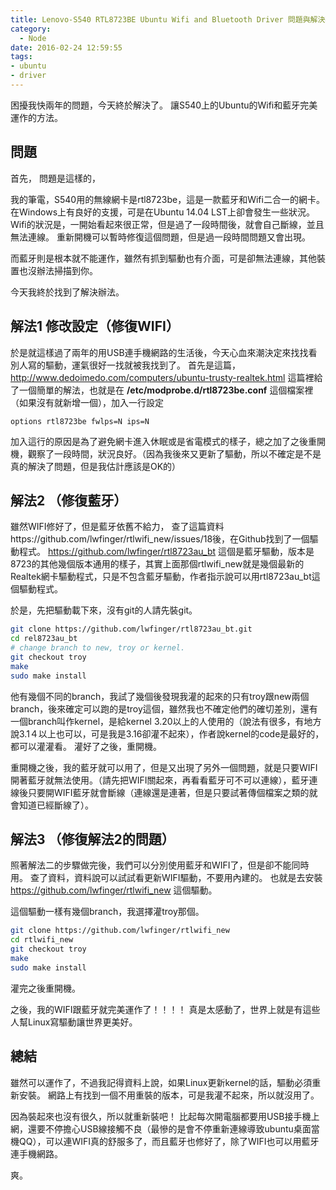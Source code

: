 ```yaml
---
title: Lenovo-S540 RTL8723BE Ubuntu Wifi and Bluetooth Driver 問題與解決辦法
category:
  - Node
date: 2016-02-24 12:59:55
tags:
- ubuntu
- driver
---
```


困擾我快兩年的問題，今天終於解決了。
讓S540上的Ubuntu的Wifi和藍牙完美運作的方法。


## 問題

首先，
問題是這樣的，

我的筆電，S540用的無線網卡是rtl8723be，這是一款藍牙和Wifi二合一的網卡。
在Windows上有良好的支援，可是在Ubuntu 14.04 LST上卻會發生一些狀況。
Wifi的狀況是，一開始看起來很正常，但是過了一段時間後，就會自己斷線，並且無法連線。
重新開機可以暫時修復這個問題，但是過一段時間問題又會出現。

而藍牙則是根本就不能運作，雖然有抓到驅動也有介面，可是卻無法連線，其他裝置也沒辦法掃描到你。

今天我終於找到了解決辦法。

<!--more-->

## 解法1 修改設定（修復WIFI）

於是就這樣過了兩年的用USB連手機網路的生活後，今天心血來潮決定來找找看別人寫的驅動，運氣很好一找就被我找到了。
首先是這篇，http://www.dedoimedo.com/computers/ubuntu-trusty-realtek.html
這篇裡給了一個簡單的解法，也就是在 **/etc/modprobe.d/rtl8723be.conf** 這個檔案裡（如果沒有就新增一個），加入一行設定

```
options rtl8723be fwlps=N ips=N
```

加入這行的原因是為了避免網卡進入休眠或是省電模式的樣子，總之加了之後重開機，觀察了一段時間，狀況良好。（因為我後來又更新了驅動，所以不確定是不是真的解決了問題，但是我估計應該是OK的）


## 解法2 （修復藍牙）

雖然WIFI修好了，但是藍牙依舊不給力，
查了這篇資料https://github.com/lwfinger/rtlwifi_new/issues/18後，在Github找到了一個驅動程式。
https://github.com/lwfinger/rtl8723au_bt
這個是藍牙驅動，版本是8723的其他幾個版本通用的樣子，其實上面那個rtlwifi_new就是幾個最新的Realtek網卡驅動程式，只是不包含藍牙驅動，作者指示說可以用rtl8723au_bt這個驅動程式。

於是，先把驅動載下來，沒有git的人請先裝git。

```bash
git clone https://github.com/lwfinger/rtl8723au_bt.git
cd rel8723au_bt
# change branch to new, troy or kernel.
git checkout troy
make
sudo make install
```

他有幾個不同的branch，我試了幾個後發現我灌的起來的只有troy跟new兩個branch，後來確定可以跑的是troy這個，雖然我也不確定他們的確切差別，還有一個branch叫作kernel，是給kernel 3.20以上的人使用的（說法有很多，有地方說3.1４以上也可以，可是我是3.16卻灌不起來），作者說kernel的code是最好的，都可以灌灌看。
灌好了之後，重開機。

重開機之後，我的藍牙就可以用了，但是又出現了另外一個問題，就是只要WIFI開著藍牙就無法使用。（請先把WIFI關起來，再看看藍牙可不可以連線），藍牙連線後只要開WIFI藍牙就會斷線（連線還是連著，但是只要試著傳個檔案之類的就會知道已經斷線了）。


## 解法3 （修復解法2的問題）

照著解法二的步驟做完後，我們可以分別使用藍牙和WIFI了，但是卻不能同時用。
查了資料，資料說可以試試看更新WIFI驅動，不要用內建的。
也就是去安裝 https://github.com/lwfinger/rtlwifi_new 這個驅動。

這個驅動一樣有幾個branch，我選擇灌troy那個。

```bash
git clone https://github.com/lwfinger/rtlwifi_new
cd rtlwifi_new
git checkout troy
make
sudo make install
```

灌完之後重開機。

之後，我的WIFI跟藍牙就完美運作了！！！！
真是太感動了，世界上就是有這些人幫Linux寫驅動讓世界更美好。


## 總結

雖然可以運作了，不過我記得資料上說，如果Linux更新kernel的話，驅動必須重新安裝。
網路上有找到一個不用重裝的版本，可是我灌不起來，所以就沒用了。

因為裝起來也沒有很久，所以就重新裝吧！
比起每次開電腦都要用USB接手機上網，還要不停擔心USB線接觸不良（最慘的是會不停重新連線導致ubuntu桌面當機QQ），可以連WIFI真的舒服多了，而且藍牙也修好了，除了WIFI也可以用藍牙連手機網路。

爽。

